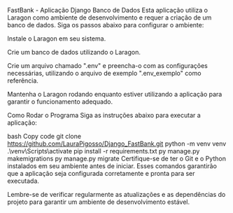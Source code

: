 FastBank - Aplicação Django
Banco de Dados
Esta aplicação utiliza o Laragon como ambiente de desenvolvimento e requer a criação de um banco de dados. Siga os passos abaixo para configurar o ambiente:

Instale o Laragon em seu sistema.

Crie um banco de dados utilizando o Laragon.

Crie um arquivo chamado ".env" e preencha-o com as configurações necessárias, utilizando o arquivo de exemplo ".env_exemplo" como referência.

Mantenha o Laragon rodando enquanto estiver utilizando a aplicação para garantir o funcionamento adequado.

Como Rodar o Programa
Siga as instruções abaixo para executar a aplicação:

bash
Copy code
git clone https://github.com/LauraPigosso/Django_FastBank.git
python -m venv venv 
.\venv\Scripts\activate
pip install -r requirements.txt
py manage.py makemigrations
py manage.py migrate
Certifique-se de ter o Git e o Python instalados em seu ambiente antes de iniciar. Esses comandos garantirão que a aplicação seja configurada corretamente e pronta para ser executada.

Lembre-se de verificar regularmente as atualizações e as dependências do projeto para garantir um ambiente de desenvolvimento estável.